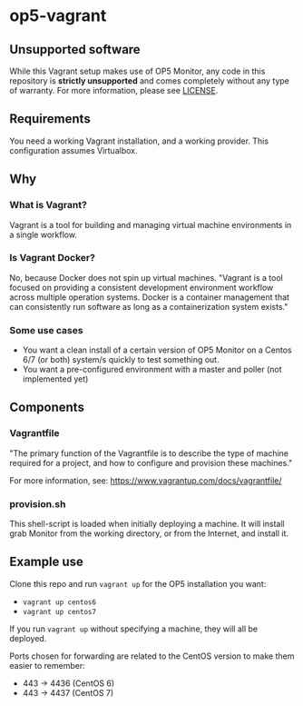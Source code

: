 # op5-vagrant

## Unsupported software

While this Vagrant setup makes use of OP5 Monitor, any code in this repository is **strictly unsupported** and comes completely without any type of warranty. For more information, please see [LICENSE](https://github.com/lgrn/op5-vagrant/blob/master/LICENSE).

## Requirements

You need a working Vagrant installation, and a working provider. This configuration assumes Virtualbox.

## Why

### What is Vagrant?

Vagrant is a tool for building and managing virtual machine environments in a single workflow.

### Is Vagrant Docker?

No, because Docker does not spin up virtual machines. "Vagrant is a tool focused on providing a consistent development environment workflow across multiple operation systems. Docker is a container management that can consistently run software as long as a containerization system exists."

### Some use cases

* You want a clean install of a certain version of OP5 Monitor on a Centos 6/7 (or both) system/s quickly to test something out.
* You want a pre-configured environment with a master and poller (not implemented yet)

## Components

### Vagrantfile

"The primary function of the Vagrantfile is to describe the type of machine required for a project, and how to configure and provision these machines."

For more information, see: https://www.vagrantup.com/docs/vagrantfile/

### provision.sh

This shell-script is loaded when initially deploying a machine. It will install grab Monitor from the working directory, or from the Internet, and install it.

## Example use

Clone this repo and run `vagrant up` for the OP5 installation you want:

* `vagrant up centos6`
* `vagrant up centos7`

If you run `vagrant up` without specifying a machine, they will all be deployed.

Ports chosen for forwarding are related to the CentOS version to make them easier to remember:

* 443 -> 4436 (CentOS 6)
* 443 -> 4437 (CentOS 7)
